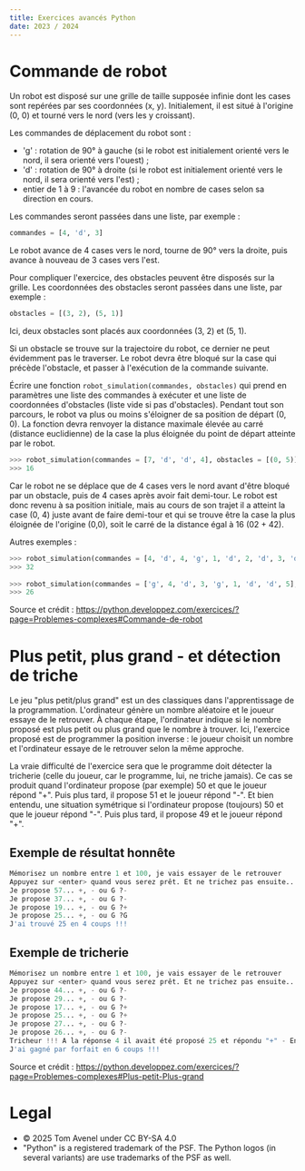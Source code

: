 ```yaml
---
title: Exercices avancés Python
date: 2023 / 2024
---
```


# Commande de robot

Un robot est disposé sur une grille de taille supposée infinie dont les cases sont repérées par ses coordonnées (x, y).
Initialement, il est situé à l'origine (0, 0) et tourné vers le nord (vers les y croissant).

Les commandes de déplacement du robot sont :

- 'g' : rotation de 90° à gauche (si le robot est initialement orienté vers le nord, il sera orienté vers l'ouest) ;
- 'd' : rotation de 90° à droite (si le robot est initialement orienté vers le nord, il sera orienté vers l'est) ;
- entier de 1 à 9 : l'avancée du robot en nombre de cases selon sa direction en cours.


Les commandes seront passées dans une liste, par exemple :

```python
commandes = [4, 'd', 3]
```

Le robot avance de 4 cases vers le nord, tourne de 90° vers la droite, puis avance à nouveau de 3 cases vers l'est.

Pour compliquer l'exercice, des obstacles peuvent être disposés sur la grille. Les coordonnées des obstacles seront passées dans une liste, par exemple :

```python
obstacles = [(3, 2), (5, 1)]
```

Ici, deux obstacles sont placés aux coordonnées (3, 2) et (5, 1).

Si un obstacle se trouve sur la trajectoire du robot, ce dernier ne peut évidemment pas le traverser.
Le robot devra être bloqué sur la case qui précède l'obstacle, et passer à l'exécution de la commande suivante.

Écrire une fonction `robot_simulation(commandes, obstacles)` qui prend en paramètres une liste des commandes à exécuter et une liste de coordonnées d'obstacles (liste vide si pas d'obstacles). Pendant tout son parcours, le robot va plus ou moins s'éloigner de sa position de départ (0, 0). La fonction devra renvoyer la distance maximale élevée au carré (distance euclidienne) de la case la plus éloignée du point de départ atteinte par le robot.


```python
>>> robot_simulation(commandes = [7, 'd', 'd', 4], obstacles = [(0, 5)]) 
>>> 16
```

Car le robot ne se déplace que de 4 cases vers le nord avant d'être bloqué par un obstacle, puis de 4 cases après avoir fait demi-tour.
Le robot est donc revenu à sa position initiale, mais au cours de son trajet il a atteint la case (0, 4) juste avant de faire demi-tour et qui se trouve être la case la plus éloignée de l'origine (0,0), soit le carré de la distance égal à 16 (02 + 42).

Autres exemples :

```python
>>> robot_simulation(commandes = [4, 'd', 4, 'g', 1, 'd', 2, 'd', 3, 'd', 1], obstacles = [(0, 4), (3, 3)]) 
>>> 32 
  
>>> robot_simulation(commandes = ['g', 4, 'd', 3, 'g', 1, 'd', 'd', 5], obstacles = [(-4, 2)]) 
>>> 26
```

Source et crédit : <https://python.developpez.com/exercices/?page=Problemes-complexes#Commande-de-robot>

# Plus petit, plus grand - et détection de triche 

Le jeu "plus petit/plus grand" est un des classiques dans l'apprentissage de la programmation. L'ordinateur génère un nombre aléatoire et le joueur essaye de le retrouver. À chaque étape, l'ordinateur indique si le nombre proposé est plus petit ou plus grand que le nombre à trouver.
Ici, l'exercice proposé est de programmer la position inverse : le joueur choisit un nombre et l'ordinateur essaye de le retrouver selon la même approche.

La vraie difficulté de l'exercice sera que le programme doit détecter la tricherie (celle du joueur, car le programme, lui, ne triche jamais). Ce cas se produit quand l'ordinateur propose (par exemple) 50 et que le joueur répond "+". Puis plus tard, il propose 51 et le joueur répond "-". Et bien entendu, une situation symétrique si l'ordinateur propose (toujours) 50 et que le joueur répond "-". Puis plus tard, il propose 49 et le joueur répond "+".

## Exemple de résultat honnête

```python
Mémorisez un nombre entre 1 et 100, je vais essayer de le retrouver
Appuyez sur <enter> quand vous serez prêt. Et ne trichez pas ensuite...
Je propose 57... +, - ou G ?-
Je propose 37... +, - ou G ?-
Je propose 19... +, - ou G ?+
Je propose 25... +, - ou G ?G
J'ai trouvé 25 en 4 coups !!!
```

## Exemple de tricherie

```python
Mémorisez un nombre entre 1 et 100, je vais essayer de le retrouver
Appuyez sur <enter> quand vous serez prêt. Et ne trichez pas ensuite...
Je propose 44... +, - ou G ?-
Je propose 29... +, - ou G ?-
Je propose 17... +, - ou G ?+
Je propose 25... +, - ou G ?+
Je propose 27... +, - ou G ?-
Je propose 26... +, - ou G ?-
Tricheur !!! A la réponse 4 il avait été proposé 25 et répondu "+" - En proposant 26 la réponse ne peut pas être "-" !!!
J'ai gagné par forfait en 6 coups !!!
```

Source et crédit : <https://python.developpez.com/exercices/?page=Problemes-complexes#Plus-petit-Plus-grand>

# Legal

- © 2025 Tom Avenel under CC  BY-SA 4.0
- "Python" is a registered trademark of the PSF. The Python logos (in several variants) are use trademarks of the PSF as well.
